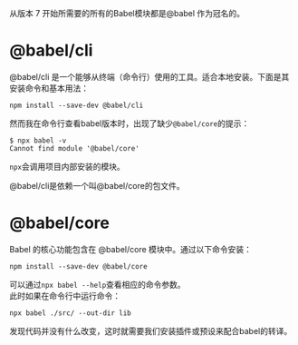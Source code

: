 从版本 7 开始所需要的所有的Babel模块都是@babel 作为冠名的。

# @babel/cli

@babel/cli 是一个能够从终端（命令行）使用的工具。适合本地安装。下面是其安装命令和基本用法：

```
npm install --save-dev @babel/cli
```

然而我在命令行查看babel版本时，出现了缺少`@babel/core`的提示：

```
$ npx babel -v
Cannot find module '@babel/core'
```

`npx`会调用项目内部安装的模块。

@babel/cli是依赖一个叫@babel/core的包文件。

# @babel/core

Babel 的核心功能包含在 @babel/core 模块中。通过以下命令安装：

```
npm install --save-dev @babel/core
```

可以通过`npx babel --help`查看相应的命令参数。  
此时如果在命令行中运行命令：

```
npx babel ./src/ --out-dir lib
```

发现代码并没有什么改变，这时就需要我们安装插件或预设来配合babel的转译。

